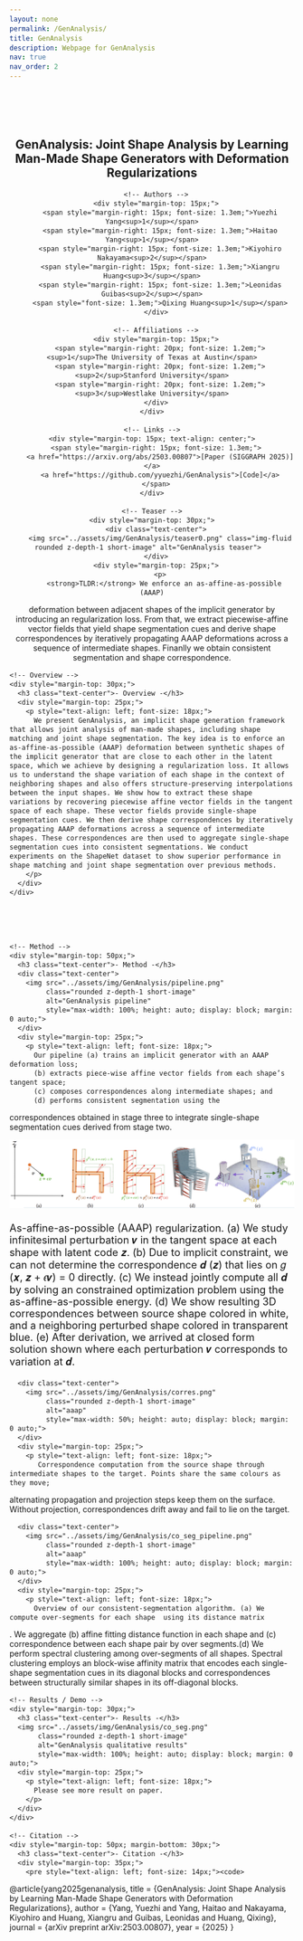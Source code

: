 ```yaml
---
layout: none
permalink: /GenAnalysis/
title: GenAnalysis
description: Webpage for GenAnalysis
nav: true
nav_order: 2
---
```


<html lang="en">

<head>
  <!-- Required meta tags -->
  <meta charset="utf-8">
  <meta name="viewport" content="width=device-width, initial-scale=1, shrink-to-fit=no">
  <script src="https://polyfill.io/v3/polyfill.min.js?features=es6"></script>
  <script id="MathJax-script" async
          src="https://cdn.jsdelivr.net/npm/mathjax@3/es5/tex-mml-chtml.js"></script>

  <!-- Bootstrap CSS -->
  <link rel="stylesheet" href="https://maxcdn.bootstrapcdn.com/bootstrap/4.0.0/css/bootstrap.min.css"
    integrity="sha384-Gn5384xqQ1aoWXA+058RXPxPg6fy4IWvTNh0E263XmFcJlSAwiGgFAW/dAiS6JXm" crossorigin="anonymous">

  <title>GenAnalysis</title>

  <style>
    .short-image {
      height: 400px; /* Adjust to your preferred height */
      width: auto;
    }
  </style>
</head>

<body>

  <div class="container">
    <div style="text-align: center; margin-top: 100px;">
      <h2> GenAnalysis: Joint Shape Analysis by Learning Man-Made Shape Generators with Deformation Regularizations </h2>

      <!-- Authors -->
      <div style="margin-top: 15px;">
        <span style="margin-right: 15px; font-size: 1.3em;">Yuezhi Yang<sup>1</sup></span>
        <span style="margin-right: 15px; font-size: 1.3em;">Haitao Yang<sup>1</sup></span>
        <span style="margin-right: 15px; font-size: 1.3em;">Kiyohiro Nakayama<sup>2</sup></span>
        <span style="margin-right: 15px; font-size: 1.3em;">Xiangru Huang<sup>3</sup></span>
        <span style="margin-right: 15px; font-size: 1.3em;">Leonidas Guibas<sup>2</sup></span>
        <span style="font-size: 1.3em;">Qixing Huang<sup>1</sup></span>
      </div>

      <!-- Affiliations -->
      <div style="margin-top: 15px;">
        <span style="margin-right: 20px; font-size: 1.2em;"><sup>1</sup>The University of Texas at Austin</span>
        <span style="margin-right: 20px; font-size: 1.2em;"><sup>2</sup>Stanford University</span>
        <span style="margin-right: 20px; font-size: 1.2em;"><sup>3</sup>Westlake University</span>
      </div>
    </div>

    <!-- Links -->
    <div style="margin-top: 15px; text-align: center;">
      <span style="margin-right: 15px; font-size: 1.3em;">
        <a href="https://arxiv.org/abs/2503.00807">[Paper (SIGGRAPH 2025)]</a>
        <a href="https://github.com/yyuezhi/GenAnalysis">[Code]</a>
      </span>
    </div>

    <!-- Teaser -->
    <div style="margin-top: 30px;">
      <div class="text-center">
        <img src="../assets/img/GenAnalysis/teaser0.png" class="img-fluid rounded z-depth-1 short-image" alt="GenAnalysis teaser">  
      </div>
      <div style="margin-top: 25px;">
        <p>
          <strong>TLDR:</strong> We enforce an as-affine-as-possible (AAAP)
deformation between adjacent shapes of the implicit generator by introducing an regularization loss. From that, we extract piecewise-affine vector fields that yield shape segmentation cues and derive shape correspondences by iteratively propagating AAAP deformations across a sequence of intermediate shapes. Finanlly we obtain consistent segmentation and shape correspondence.
        </p>
      </div>
    </div>


    <!-- Overview -->
    <div style="margin-top: 30px;">
      <h3 class="text-center">- Overview -</h3>
      <div style="margin-top: 25px;">
        <p style="text-align: left; font-size: 18px;">
          We present GenAnalysis, an implicit shape generation framework that allows joint analysis of man-made shapes, including shape matching and joint shape segmentation. The key idea is to enforce an as-affine-as-possible (AAAP) deformation between synthetic shapes of the implicit generator that are close to each other in the latent space, which we achieve by designing a regularization loss. It allows us to understand the shape variation of each shape in the context of neighboring shapes and also offers structure-preserving interpolations between the input shapes. We show how to extract these shape variations by recovering piecewise affine vector fields in the tangent space of each shape. These vector fields provide single-shape segmentation cues. We then derive shape correspondences by iteratively propagating AAAP deformations across a sequence of intermediate shapes. These correspondences are then used to aggregate single-shape segmentation cues into consistent segmentations. We conduct experiments on the ShapeNet dataset to show superior performance in shape matching and joint shape segmentation over previous methods.
        </p>
      </div>
    </div>





    <!-- Method -->
    <div style="margin-top: 50px;">
      <h3 class="text-center">- Method -</h3>
      <div class="text-center">
        <img src="../assets/img/GenAnalysis/pipeline.png"
             class="rounded z-depth-1 short-image"
             alt="GenAnalysis pipeline"
             style="max-width: 100%; height: auto; display: block; margin: 0 auto;">
      </div>
      <div style="margin-top: 25px;">
        <p style="text-align: left; font-size: 18px;">
          Our pipeline (a) trains an implicit generator with an AAAP deformation loss;
          (b) extracts piece-wise affine vector fields from each shape’s tangent space;
          (c) composes correspondences along intermediate shapes; and
          (d) performs consistent segmentation using the
correspondences obtained in stage three to integrate single-shape segmentation cues derived from stage two.
        </p>
      </div>
      <div class="text-center">
        <img src="../assets/img/GenAnalysis/aaap.png"
             class="rounded z-depth-1 short-image"
             alt="aaap"
             style="max-width: 100%; height: auto; display: block; margin: 0 auto;">
      </div>

<div style="margin-top: 25px;">
        <p style="text-align: left; font-size: 18px;">
          As-affine-as-possible (AAAP) regularization. (a) We study infinitesimal perturbation 𝒗 in the tangent space at each shape with latent code 𝒛. (b)
Due to implicit constraint, we can not determine the correspondence 𝒅
(𝒛) that lies on 𝑔
(𝒙, 𝒛 + 𝜖𝒗) = 0 directly. (c) We instead jointly compute all
𝒅 by solving an constrained optimization problem using the as-affine-as-possible energy. (d) We show resulting 3D correspondences between source
shape colored in white, and a neighboring perturbed shape colored in transparent blue. (e) After derivation, we arrived at closed form solution
shown  where each perturbation 𝒗 corresponds to variation at 𝒅.
        </p>
      </div>




      <div class="text-center">
        <img src="../assets/img/GenAnalysis/corres.png"
             class="rounded z-depth-1 short-image"
             alt="aaap"
             style="max-width: 50%; height: auto; display: block; margin: 0 auto;">
      </div>
      <div style="margin-top: 25px;">
        <p style="text-align: left; font-size: 18px;">
           Correspondence computation from the source shape through intermediate shapes to the target. Points share the same colours as they move;
alternating propagation and projection steps keep them on the surface.
Without projection, correspondences drift away and fail to lie on the target.
        </p>
      </div>




      <div class="text-center">
        <img src="../assets/img/GenAnalysis/co_seg_pipeline.png"
             class="rounded z-depth-1 short-image"
             alt="aaap"
             style="max-width: 100%; height: auto; display: block; margin: 0 auto;">
      </div>
      <div style="margin-top: 25px;">
        <p style="text-align: left; font-size: 18px;">
          Overview of our consistent-segmentation algorithm. (a) We compute over-segments for each shape  using its distance matrix 
. We
aggregate (b) affine fitting distance function in each shape and (c) correspondence between each shape pair by over segments.(d) We perform spectral
clustering among over-segments of all shapes. Spectral clustering employs an block-wise affinity matrix that encodes each single-shape segmentation cues in
its diagonal blocks and correspondences between structurally similar shapes in its off-diagonal blocks.
        </p>
      </div>
  </div>

    <!-- Results / Demo -->
    <div style="margin-top: 30px;">
      <h3 class="text-center">- Results -</h3>
      <img src="../assets/img/GenAnalysis/co_seg.png"
           class="rounded z-depth-1 short-image"
           alt="GenAnalysis qualitative results"
           style="max-width: 100%; height: auto; display: block; margin: 0 auto;">
      <div style="margin-top: 25px;">
        <p style="text-align: left; font-size: 18px;">
          Please see more result on paper.
        </p>
      </div>
    </div>

    <!-- Citation -->
    <div style="margin-top: 50px; margin-bottom: 30px;">
      <h3 class="text-center">- Citation -</h3>
      <div style="margin-top: 35px;">
        <pre style="text-align: left; font-size: 14px;"><code>
@article{yang2025genanalysis,
  title   = {GenAnalysis: Joint Shape Analysis by Learning Man-Made Shape Generators with Deformation Regularizations},
  author  = {Yang, Yuezhi and Yang, Haitao and Nakayama, Kiyohiro and Huang, Xiangru and Guibas, Leonidas and Huang, Qixing},
  journal = {arXiv preprint arXiv:2503.00807},
  year    = {2025}
}
        </code></pre>
      </div>
    </div>

  </div>

</body>
</html>
